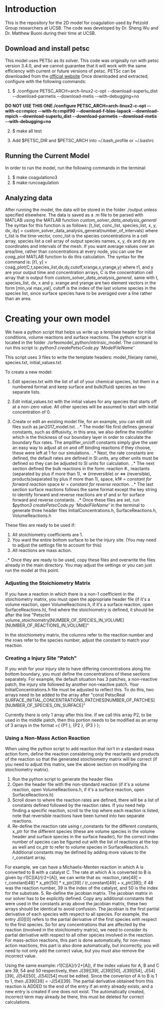 # Introduction
This is the repository for the 2D model for coagulation used by Petzold Group researchers at UCSB. The code was developed by Dr. Sheng Wu and Dr. Matthew Buoni during their time at UCSB.

## Download and install petsc
This model uses PETSc as its solver. This code was originally run with petsc version 3.4.0, and we cannot guarantee that it will work with the same efficiency with current or future versions of petsc. PETSc can be downloaded from the [official website](https://www.mcs.anl.gov/petsc/download/index.html)
Once downloaded and extracted, configure with the following commands:

1. $ ./configure PETSC_ARCH=arch-linux2-c-opt --download-superlu_dist --download-parmetis --download-metis --with-debugging=no

**DO NOT USE THIS ONE./configure PETSC_ARCH=arch-linux2-c-opt --with-cc=mpicc --with-fc=mpif90 --download-f-blas-lapack --download-mpich --download-superlu_dist --download-parmetis --download-metis --with-debugging=no**

2. $ make all test

3. Add $PETSC_DIR and $PETSC_ARCH into ~/.bash_profile or ~/.bashrc

## Running the Current Model

In order to run the model, run the following commands in the terminal:

1. $ make coagulationo3
2. $ make runcoagulation

## Analyzing data

After running the model, the data will be stored in the folder ./output unless specified elsewhere. The data is saved as a .m file to be parsed with MATLAB using the MATLAB function *custom_solver_data_analysis_general* The syntax for this function is as follows:
[t_list, conc_list, species_list, x, y, dx, dy] = custom_solver_data_analysis_general(number_of_intervals) where t_list is the time vector, conc_list is the species concentrations in a cell array, species list a cell array of output species names, x, y, dx and dy are coordinates and intervals of the mesh.
If you want average values over an area/line, rather than concentrations at every node, you can use the *coag_plot* MATLAB function to do this calculation. The syntax for the command is:
[t1, y] = coag_plot(C,t,species_list,dx,dy,cutoff,xrange,x,yrange,y)
where t1, and y are your output time and concentration arrays, C is the concentration cell array that is output from *custom_solver_data_analysis_general*, same with t, species_list, dx, x and y. xrange and yrange are two element vectors in the form [min_val max_val], cutoff is the index of the last volume species in the species list, since surface species have to be averaged over a line rather than an area.

# Creating your own model

We have a python script that helps us write up a template header for initial conditions, volume reactions and surface reactions. The python script is located in the folder ./orfeomodel_python/intrinsic_model. The command to run this script is: *python3 createPetscCode.py \'ModelFileName\'*

This script uses 3 files to write the template headers: model_file(any name), species.txt, initial_values.txt

To create a new model:
1. Edit species.txt with the list of all of your chemical species, list them in a numbered format and keep surface and bulk(fluid) species as two separate lists.

2. Edit initial_values.txt with the initial values for any species that starts off at a non-zero value. All other species will be assumed to start with initial concentration of 0.

3. Create or edit an existing model file, for an example, you can edit old files such as jan2017_model.txt. 
..* The model file first defines general constants, such as diffusivity, in this area, we also define the modifier which is the thickness of our boundary layer in order to calculate the boundary flux rates. The amplifier_on/off constants simply give the user an easy way to adjust all on and off binding reactions if they choose, these were left at 1 for our simulations. 
..* Next, the rate constants are defined, the default rates are defined in SI units, any other units must be defined so they can be adjusted to SI units for calculation. 
..* The next section defined the bulk reactions in the form: reaction #., reactants (separated by plus if more than 1), => (irreversible) or <=> (reversible), products(separated by plus if more than 1), space, kf# = *constant for forward reaction* space kr = *constant for reverse reaction*.
..* The last section surface reactions follows the same format except the key string to identify forward and reverse reactions are sf and sr for surface forward and reverse constants.
..* Once these files are set, run $*python3 createPetscCode.py \'ModelFileName\'* in the terminal to generate three header files InitialConcentrations.h, SurfaceReactions.h, VolumeReactions.h

These files are ready to be used if:

1. All stoichiometry coefficients are 1.
2. You want the entire bottom surface to be the injury site. (You may need to adjust the settings file to account for this)
3. All reactions are mass action.

..* Once they are ready to be used, copy these files and overwrite the files already in the main directory. You may adjust the settings or you can just run the model at this point.

### Adjusting the Stoichiometry Matrix
If you have a reaction in which there is a non-1 coefficient in the stoichiometry matrix, you must open the appropriate header file (if it's a volume reaction, open VolumeReactions.h, if it's a surface reaction, open SurfaceReactions.h), find where the stoichiometry is defined, it should be after the line "PetscInt  volume_stoichiometry[NUMBER_OF_SPECIES_IN_VOLUME][NUMBER_OF_REACTIONS_IN_VOLUME]"

In the stoichiometry matrix, the columns refer to the reaction number and the rows refer to the species number, adjust the constant to match your reaction.

### Creating a Injury Site "Patch"

If you wish for your injury site to have differing concentrations along the bottom boundary, you must define the concentrations of these sections separately. For example, the default situation has 3 patches, a non-reactive patch, the injury site followed by another non-reactive patch. Your InitialConcentrations.h file must be adjusted to reflect this. To do this, two arrays need to be added to the array after "const PetscReal SURFACE_INITIAL_CONCENTRATIONS_PATCHES[NUMBER_OF_PATCHES][NUMBER_OF_SPECIES_ON_SURFACE]"

Currently there is only 1 array after this line. If we call this array P2, to be used in the middle patch, then this portion needs to be modified as an array of 3 arrays in the format
={
  {P1
  },
  {P2
  },
  {P3
  }
 };
 
### Using a Non-Mass Action Reaction

When using the python script to add reaction that isn't in a standard mass action form, define the reaction considering only the reactants and products of the reaction so that the generated stoichiometry matrix will be correct (if you need to adjust this matrix, see the above section on modifying the stoichiometry matrix).

1. Run the python script to generate the header files
2. Open the header file with the non-standard reaction (if it's a volume reaction, open VolumeReactions.h, if it's a surface reaction, open SurfaceReactions.h)
3. Scroll down to where the reaction rates are defined, there will be a list of constants defined followed by the reaction rates. If you need help finding a specific reaction, scroll to the top where each reaction is listed, note that reversible reactions have been turned into two separate reactions.
4. Re-define the reaction rate using r_constants for the different constants, x_ptr for the different species (these are volume species in the volume header and surface species in the surface header), for the correct index number of species can be figured out with the list of reactions at the top as well and cv_ptr to refer to volume species in SurfaceReactions.h. Additional constants may be defined by adding more values to the r_constant array. 

For example, we can have a Michaelis-Menten reaction in which A is converted to B with a catalyst C. The rate at which A is converted to B is given by r1[C][A]/(r2+[A]), we can write that as: reaction_rate[48] = r_constant[48] * x_ptr[50] * x_ptr[39] / (r_constant[49] + x_ptr[39]); if 48 was the reaction number, 39 is the index of the catalyst, and 50 is the index for the substrate.
5. Re-define the jacobian matrix. The jacobian matrix in our solver has to be explicitly defined. Copy any additional constants that were used in the constants array above the jacobian matrix, these two arrays should be identical to avoid confusion. The jacobian is the first partial derivative of each species with respect to all species. For example, the entry J[0][0] refers to the partial derivative of the first species with respect to the first species. So for any concentrations that are affected by the reaction (involved in the stoichiometry matrix), we need to consider its partial derivative with respect to all other species involved in the reaction. For mass-action reactions, this part is done automatically, for non-mass action reactions, this part is also done automatically, but incorrectly, you will need to not only add the correct value, but you must also remove the incorrect value.

Using the same example: r1[C][A]/(r2+[A]), if the index values for A, B and C are 39, 54 and 50 respectively, then J[39][39], J[39][50], J[39][54], J[54][39], J[54][50], J[54][54] must be edited. Since the converion of A to B is 1 to 1, then J[39][39] = -J[54][39]. The partial derivative obtained from this reaction is ADDED to the end of the entry if an entry already exists, and a new entry is created if one does not exist. The automatically created, incorrect term may already be there, this must be deleted for correct calculations.

